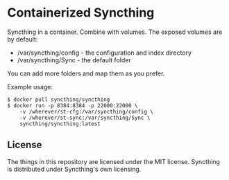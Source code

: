 # Containerized Syncthing

Syncthing in a container. Combine with volumes. The exposed volumes are
by default:

 - /var/syncthing/config - the configuration and index directory
 - /var/syncthing/Sync - the default folder

You can add more folders and map them as you prefer.

Example usage:

```
$ docker pull syncthing/syncthing
$ docker run -p 8384:8384 -p 22000:22000 \
    -v /wherever/st-cfg:/var/syncthing/config \
    -v /wherever/st-sync:/var/syncthing/Sync \
    syncthing/syncthing:latest
```

## License

The things in this repository are licensed under the MIT license.
Syncthing is distributed under Syncthing's own licensing.


